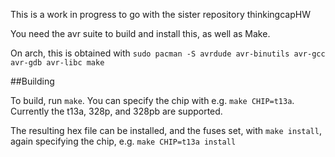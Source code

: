 This is a work in progress to go with the sister repository thinkingcapHW

You need the avr suite to build and install this, as well as Make.

On arch, this is obtained with `sudo pacman -S avrdude avr-binutils avr-gcc avr-gdb avr-libc make`

##Building

To build, run `make`. You can specify the chip with e.g. `make CHIP=t13a`. Currently the t13a, 328p, and 328pb are supported. 

The resulting hex file can be installed, and the fuses set, with `make install`, again specifying the chip, e.g. `make CHIP=t13a install`
